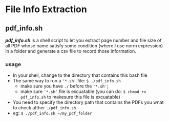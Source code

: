 # File Info Extraction


## pdf_info.sh
***pdf_info.sh*** is a shell script to let you extract page number and file size of all PDF whose name satisfy some condition (where I use norm expression) in a folder and generate a csv file to record those information. 
### usage
- In your shell, change to the directory that contains this bash file 
- The same way to run a `'*.sh'` file: `$ ./pdf_info.sh`
  - make sure you have `./` before the `'*.sh'`;
  - make sure `'*.sh'` file is excuatable (you can do: `$ chmod +x pdf_info.sh` to makesure this file is excuatable)
-  You need to specify the directory path that contains the PDFs you wnat to check afther `./pdf_info.sh`
  - eg: `$ ./pdf_info.sh ~/my_pdf_folder`

